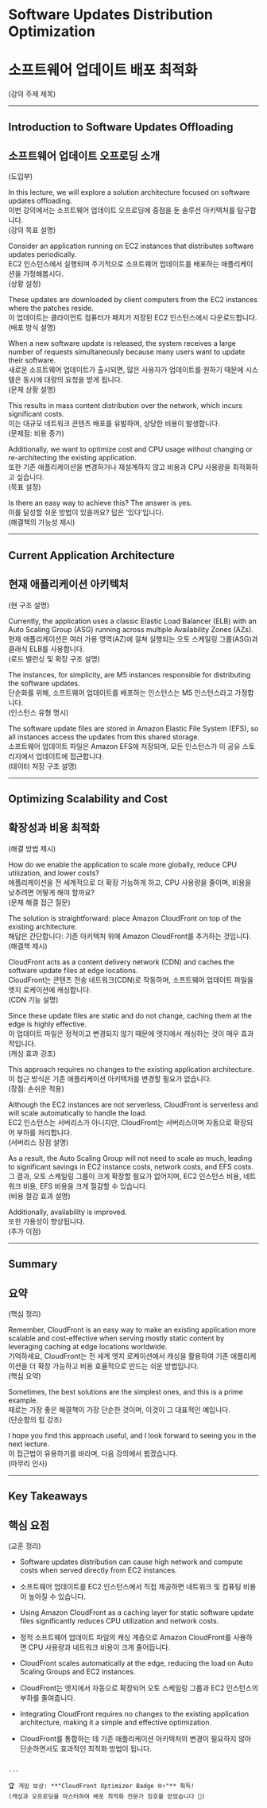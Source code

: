 # Software Updates Distribution Optimization  
# 소프트웨어 업데이트 배포 최적화  
(강의 주제 제목)

---

## Introduction to Software Updates Offloading  
## 소프트웨어 업데이트 오프로딩 소개  
(도입부)

In this lecture, we will explore a solution architecture focused on software updates offloading.  
이번 강의에서는 소프트웨어 업데이트 오프로딩에 중점을 둔 솔루션 아키텍처를 탐구합니다.  
(강의 목표 설명)

Consider an application running on EC2 instances that distributes software updates periodically.  
EC2 인스턴스에서 실행되며 주기적으로 소프트웨어 업데이트를 배포하는 애플리케이션을 가정해봅시다.  
(상황 설정)

These updates are downloaded by client computers from the EC2 instances where the patches reside.  
이 업데이트는 클라이언트 컴퓨터가 패치가 저장된 EC2 인스턴스에서 다운로드합니다.  
(배포 방식 설명)

When a new software update is released, the system receives a large number of requests simultaneously because many users want to update their software.  
새로운 소프트웨어 업데이트가 출시되면, 많은 사용자가 업데이트를 원하기 때문에 시스템은 동시에 대량의 요청을 받게 됩니다.  
(문제 상황 설명)

This results in mass content distribution over the network, which incurs significant costs.  
이는 대규모 네트워크 콘텐츠 배포를 유발하며, 상당한 비용이 발생합니다.  
(문제점: 비용 증가)

Additionally, we want to optimize cost and CPU usage without changing or re-architecting the existing application.  
또한 기존 애플리케이션을 변경하거나 재설계하지 않고 비용과 CPU 사용량을 최적화하고 싶습니다.  
(목표 설정)

Is there an easy way to achieve this? The answer is yes.  
이를 달성할 쉬운 방법이 있을까요? 답은 ‘있다’입니다.  
(해결책의 가능성 제시)

---

## Current Application Architecture  
## 현재 애플리케이션 아키텍처  
(현 구조 설명)

Currently, the application uses a classic Elastic Load Balancer (ELB) with an Auto Scaling Group (ASG) running across multiple Availability Zones (AZs).  
현재 애플리케이션은 여러 가용 영역(AZ)에 걸쳐 실행되는 오토 스케일링 그룹(ASG)과 클래식 ELB를 사용합니다.  
(로드 밸런싱 및 확장 구조 설명)

The instances, for simplicity, are M5 instances responsible for distributing the software updates.  
단순화를 위해, 소프트웨어 업데이트를 배포하는 인스턴스는 M5 인스턴스라고 가정합니다.  
(인스턴스 유형 명시)

The software update files are stored in Amazon Elastic File System (EFS), so all instances access the updates from this shared storage.  
소프트웨어 업데이트 파일은 Amazon EFS에 저장되며, 모든 인스턴스가 이 공유 스토리지에서 업데이트에 접근합니다.  
(데이터 저장 구조 설명)

---

## Optimizing Scalability and Cost  
## 확장성과 비용 최적화  
(해결 방법 제시)

How do we enable the application to scale more globally, reduce CPU utilization, and lower costs?  
애플리케이션을 전 세계적으로 더 확장 가능하게 하고, CPU 사용량을 줄이며, 비용을 낮추려면 어떻게 해야 할까요?  
(문제 해결 접근 질문)

The solution is straightforward: place Amazon CloudFront on top of the existing architecture.  
해답은 간단합니다: 기존 아키텍처 위에 Amazon CloudFront를 추가하는 것입니다.  
(해결책 제시)

CloudFront acts as a content delivery network (CDN) and caches the software update files at edge locations.  
CloudFront는 콘텐츠 전송 네트워크(CDN)로 작동하며, 소프트웨어 업데이트 파일을 엣지 로케이션에 캐싱합니다.  
(CDN 기능 설명)

Since these update files are static and do not change, caching them at the edge is highly effective.  
이 업데이트 파일은 정적이고 변경되지 않기 때문에 엣지에서 캐싱하는 것이 매우 효과적입니다.  
(캐싱 효과 강조)

This approach requires no changes to the existing application architecture.  
이 접근 방식은 기존 애플리케이션 아키텍처를 변경할 필요가 없습니다.  
(장점: 손쉬운 적용)

Although the EC2 instances are not serverless, CloudFront is serverless and will scale automatically to handle the load.  
EC2 인스턴스는 서버리스가 아니지만, CloudFront는 서버리스이며 자동으로 확장되어 부하를 처리합니다.  
(서버리스 장점 설명)

As a result, the Auto Scaling Group will not need to scale as much, leading to significant savings in EC2 instance costs, network costs, and EFS costs.  
그 결과, 오토 스케일링 그룹이 크게 확장할 필요가 없어지며, EC2 인스턴스 비용, 네트워크 비용, EFS 비용을 크게 절감할 수 있습니다.  
(비용 절감 효과 설명)

Additionally, availability is improved.  
또한 가용성이 향상됩니다.  
(추가 이점)

---

## Summary  
## 요약  
(핵심 정리)

Remember, CloudFront is an easy way to make an existing application more scalable and cost-effective when serving mostly static content by leveraging caching at edge locations worldwide.  
기억하세요, CloudFront는 전 세계 엣지 로케이션에서 캐싱을 활용하여 기존 애플리케이션을 더 확장 가능하고 비용 효율적으로 만드는 쉬운 방법입니다.  
(핵심 요약)

Sometimes, the best solutions are the simplest ones, and this is a prime example.  
때로는 가장 좋은 해결책이 가장 단순한 것이며, 이것이 그 대표적인 예입니다.  
(단순함의 힘 강조)

I hope you find this approach useful, and I look forward to seeing you in the next lecture.  
이 접근법이 유용하기를 바라며, 다음 강의에서 뵙겠습니다.  
(마무리 인사)

---

## Key Takeaways  
## 핵심 요점  
(교훈 정리)

- Software updates distribution can cause high network and compute costs when served directly from EC2 instances.  
- 소프트웨어 업데이트를 EC2 인스턴스에서 직접 제공하면 네트워크 및 컴퓨팅 비용이 높아질 수 있습니다.  

- Using Amazon CloudFront as a caching layer for static software update files significantly reduces CPU utilization and network costs.  
- 정적 소프트웨어 업데이트 파일의 캐싱 계층으로 Amazon CloudFront를 사용하면 CPU 사용량과 네트워크 비용이 크게 줄어듭니다.  

- CloudFront scales automatically at the edge, reducing the load on Auto Scaling Groups and EC2 instances.  
- CloudFront는 엣지에서 자동으로 확장되어 오토 스케일링 그룹과 EC2 인스턴스의 부하를 줄여줍니다.  

- Integrating CloudFront requires no changes to the existing application architecture, making it a simple and effective optimization.  
- CloudFront를 통합하는 데 기존 애플리케이션 아키텍처의 변경이 필요하지 않아 단순하면서도 효과적인 최적화 방법이 됩니다.  
```

---

🏆 게임 보상: **"CloudFront Optimizer Badge 🌐⚡"** 획득!
(캐싱과 오프로딩을 마스터하여 배포 최적화 전문가 칭호를 얻었습니다 🎉)
